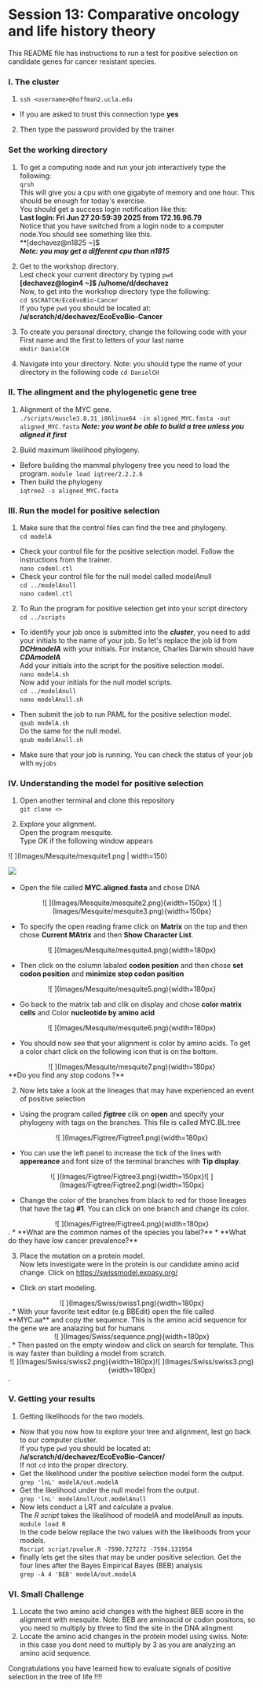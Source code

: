 
# Session 13: Comparative oncology and life history theory
This README file has instructions to run a test for positive selection on candidate genes for cancer resistant species.

### I. The cluster
1. `ssh <username>@hoffman2.ucla.edu`

* If you are asked to trust this connection type **yes**

2. Then type the password provided by the trainer

### Set the working directory
1. To get a computing node and run your job interactively type the following:   
`qrsh`         
This will give you a cpu with one gigabyte of memory and one hour. This should be enough for today's exercise.  
You should get a success login notification like this:  
**Last login: Fri Jun 27 20:59:39 2025 from 172.16.96.79**    
Notice that you have switched from a login node to a computer node.You should see something like this.   
**[dechavez@n1825 ~]$   
***Note: you may get a different cpu than n1815***

2. Get to the workshop directory.   
Lest check your current directory by typing `pwd`  
**[dechavez@login4 ~]$ /u/home/d/dechavez**         
Now, to get into the workshop directory type the following:   
`cd $SCRATCH/EcoEvoBio-Cancer`   
If you type `pwd` you should be located at:   
**/u/scratch/d/dechavez/EcoEvoBio-Cancer**


3. To create you personal directory, change the following code with your First name and the first to letters of your last name   
`mkdir DanielCH`

4. Navigate into your directory. Note: you should type the name of your directory in the following code
`cd DanielCH`

### II. The alingment and the phylogenetic gene tree 

1. Alignment of the MYC gene.   
`./scripts/muscle3.8.31_i86linux64 -in aligned_MYC.fasta -out aligned_MYC.fasta`
***Note: you wont be able to build a tree unless you aligned it first***

2. Build maximum likelihood phylogeny.  
* Before building the mammal phylogeny tree you need to load the program.
`module load iqtree/2.2.2.6`      
* Then build the phylogeny       
`iqtree2 -s aligned_MYC.fasta`   


### III. Run the model for positive selection     
1. Make sure that the control files can find the tree and phylogeny.       
`cd modelA`    
* Check your control file for the positive selection model. Follow the instructions from the trainer.      
`nano codeml.ctl` 
* Check your control file for the null model called modelAnull       
`cd ../modelAnull`     
`nano codeml.ctl`

2. To Run the program for positive selection get into your script directory   
`cd ../scripts`   
* To identify your job once is submitted into the ***cluster***, you need to add your initials to the name of your job. So let's replace the job id from ***DCHmodelA*** with your initials. For instance, Charles Darwin should have ***CDAmodelA***    
Add your initials into the script for the positive selection model.    
`nano modelA.sh`   
Now add your initials for the null model scripts.    
`cd ../modelAnull`   
`nano modelAnull.sh` 

* Then submit the job to run PAML for the positive selection model.   
`qsub modelA.sh`   
Do the same for the null model.   
`qsub modelAnull.sh`

* Make sure that your job is running. You can check the status of your job with `myjobs`      

### IV. Understanding the model for positive selection
1. Open another terminal and clone this repository      
`git clone <>`

2. Explore your alignment.   
Open the program mesquite.  
Type OK if the following window appears   

![ ](Images/Mesquite/mesquite1.png | width=150)        


<img src="Images/Mesquite/mesquite1.png | width=150" width="150">    


* Open the file called **MYC.aligned.fasta** and chose DNA   
<center>
![ ](Images/Mesquite/mesquite2.png){width=150px} ![ ](Images/Mesquite/mesquite3.png){width=150px}    
</center>

* To specify the open reading frame click on **Matrix** on the top and then chose **Current MAtrix** and then **Show Character List**.  
<center>
![ ](Images/Mesquite/mesquite4.png){width=180px}    
</center>

* Then click on the column labaled **codon position** and then chose **set codon position** and **minimize stop codon position** 
<center>
![ ](Images/Mesquite/mesquite5.png){width=180px}     
</center>    

* Go back to the matrix tab and clik on display and chose **color matrix cells** and Color **nucleotide by amino acid**   
<center>
![ ](Images/Mesquite/mesquite6.png){width=180px}     
</center> 

* You should now see that your alignment is color by amino acids. To get a color chart click on the following icon that is on the bottom.  
<center>
![ ](Images/Mesquite/mesquite7.png){width=180px}     
</center>
**Do you find any stop codons ?**   

2. Now lets take a look at the lineages that may have experienced an event of positive selection   
* Using the program called ***figtree*** clik on **open** and specify your phylogeny with tags on the branches. This file is called MYC.BL.tree   

<center>
![ ](Images/Figtree/Figtree1.png){width=180px}     
</center>

* You can use the left panel to increase the tick of the lines with **appereance** and font size of the terminal branches with **Tip display**.
<center>
![ ](Images/Figtree/Figtree3.png){width=150px}![ ](Images/Figtree/Figtree2.png){width=150px}     
</center>

*  Change the color of the branches from black to red for those lineages that have the tag **#1**. You can click on one branch and change its color.   
<center>
![ ](Images/Figtree/Figtree4.png){width=180px}     
</center>.   
* **What are the common names of the species you label?**    
* **What do they have low cancer prevalence?**    

3. Place the mutation on a protein model.   
Now lets investigate were in the protein is our candidate amino acid change. Click on https://swissmodel.expasy.org/  
* Click on start modeling.  
<center>
![ ](Images/Swiss/swiss1.png){width=180px}     
</center>. 
* With your favorite text editor (e.g BBEdit) open the file called **MYC.aa** and copy the sequence. This is the amino acid sequence for the gene we are analazing but for humans
<center>
![ ](Images/Swiss/sequence.png){width=180px}     
</center>. 
* Then pasted on the empty window and click on search for template. This is way faster than building a model from scratch.  
<center>
![ ](Images/Swiss/swiss2.png){width=180px}![ ](Images/Swiss/swiss3.png){width=180px}     
</center>. 

### V. Getting your results
1. Getting likelihoods for the two models.   
* Now that you now how to explore your tree and alignment, lest go back to our computer cluster.   
If you type `pwd` you should be located at:   
**/u/scratch/d/dechavez/EcoEvoBio-Cancer/<YourDirectory>**   
If not `cd` into the proper directory.   
* Get the likelihood under the positive selection model form the output.
`grep 'lnL' modelA/out.modelA`   
* Get the likelihood under the null model from the output.   
`grep 'lnL' modelAnull/out.modelAnull`
* Now lets conduct a LRT and calculate a pvalue.   
The *R script* takes the likelihood of modelA and modelAnull as inputs.   
`module load R`   
In the code below replace the two values with the likelihoods from your models.   
`Rscript script/pvalue.R -7590.727272 -7594.131954`    
* finally lets get the sites that may be under positive selection. Get the four lines after the Bayes Empirical Bayes (BEB) analysis     
`grep -A 4 'BEB' modelA/out.modelA`   


### VI. Small Challenge
1. Locate the two amino acid changes with the highest BEB score in the alignment with mesquite. Note: BEB are aminoacid or codon positons, so you need to multiply by three to find the site in the DNA alingment    
2. Locate the amino acid changes in the protein model using swiss. Note: in this case you dont need to multiply by 3 as you are analyzing an amino acid sequence.   

Congratulations you have learned how to evaluate signals of positive selection in the tree of life !!!!   

